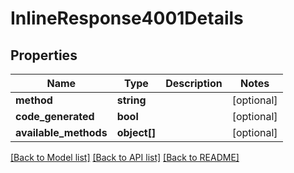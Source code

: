 # InlineResponse4001Details

## Properties
Name | Type | Description | Notes
------------ | ------------- | ------------- | -------------
**method** | **string** |  | [optional] 
**code_generated** | **bool** |  | [optional] 
**available_methods** | **object[]** |  | [optional] 

[[Back to Model list]](../../README.md#documentation-for-models) [[Back to API list]](../../README.md#documentation-for-api-endpoints) [[Back to README]](../../README.md)


